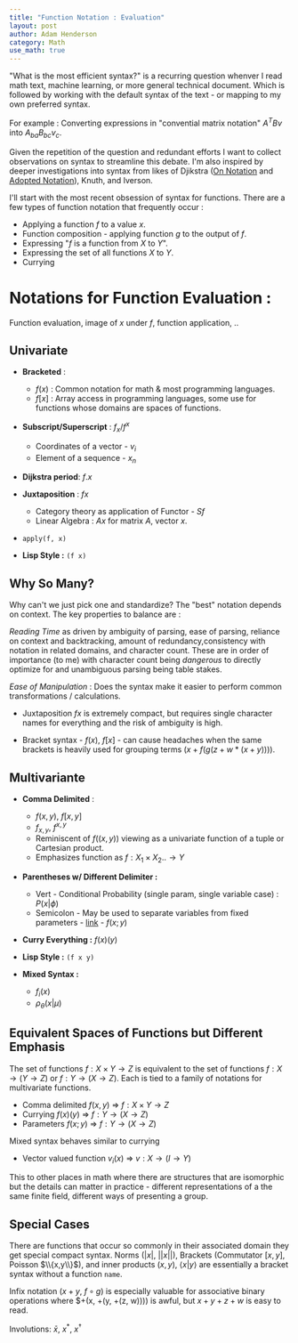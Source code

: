 ```yaml
---
title: "Function Notation : Evaluation"
layout: post
author: Adam Henderson
category: Math
use_math: true
---
```


"What is the most efficient syntax?" is a recurring question whenver I read math text, machine learning, or more general technical document. Which is followed
by working with the default syntax of the text - or mapping to my own preferred
syntax.

For example : Converting expressions in "convential matrix notation" $A^TBv$ into $A_{ba} B_{bc} v_c$.

Given the repetition of the question and redundant efforts I want to collect observations on syntax to streamline this debate. I'm also inspired by deeper investigations into syntax from likes of Djikstra ([On Notation](https://www.cs.utexas.edu/users/EWD/ewd09xx/EWD950a.PDF) and [Adopted Notation](https://www.cs.utexas.edu/users/EWD/ewd13xx/EWD1300.PDF)), Knuth, and Iverson.

I'll start with the most recent obsession of syntax for functions. There are a few types of function notation that frequently occur : 

* Applying a function $f$ to a value $x$.
* Function composition - applying function $g$ to the output of $f$.
* Expressing "$f$ is a function from $X$ to $Y$".
* Expressing the set of all functions $X$ to $Y$.
* Currying 

# **Notations for Function Evaluation :**

Function evaluation, image of $x$ under $f$, function application, ..

## Univariate

- **Bracketed** : 
    - $f(x)$ : Common notation for math & most programming languages.
    - $f[x]$ : Array access in programming languages, some use for functions whose domains are spaces of functions.

- **Subscript/Superscript** : $f_x$/$f^{x}$
    - Coordinates of a vector -  $v_i$
    - Element of a sequence - $x_n$

- **Dijkstra period**: $f.x$

- **Juxtaposition** : $fx$
    - Category theory as application of Functor - $Sf$
    - Linear Algebra : $Ax$ for matrix $A$, vector $x$.

- `apply(f, x)`
- **Lisp Style :** `(f x)`

## Why So Many?

Why can't we just pick one and standardize? The "best" notation depends on context. The key properties to balance are :

*Reading Time* as driven by ambiguity of parsing, ease of parsing, reliance on context and backtracking, amount of redundancy,consistency with notation in
related domains, and character count. These are in order of importance (to me)
with character count being *dangerous* to directly optimize for and unambiguous parsing being table stakes.

*Ease of Manipulation* : Does the syntax make it easier to perform common
transformations / calculations.

 * Juxtaposition $fx$ is extremely compact, but requires single character names for everything and the risk of ambiguity is high.

 * Bracket syntax - $f(x)$, $f[x]$ - can cause headaches when the same brackets is heavily used for grouping terms $(x + f(g(z + w*(x+y))))$.

## Multivariante

- **Comma Delimited** : 
	- $f(x,y)$, $f[x,y]$
	- $f_{x,y}$, $f^{x,y}$
	- Reminiscent of $f((x,y))$ viewing as a univariate function of a tuple or Cartesian product.
	- Emphasizes function as $f : X_1 \times X_2 .. \to Y$

- **Parentheses w/ Different Delimiter :**
    - Vert - Conditional Probability (single param, single variable case) : $P(x|\phi)$
    - Semicolon - May be used to separate variables from fixed parameters - [link](https://en.wikipedia.org/wiki/Semicolon#:~:text=Mathematics,-In%20the%20argument&text=%2C%20a%20semicolon%20may%20be%20used,coordinate%20associated%20with%20that%20index.) - $f(x;y)$
      
- **Curry Everything :** $f(x)(y)$  
- **Lisp Style :** `(f x y)`
- **Mixed Syntax :**
	- $f_i(x)$
	- $\rho_{\theta}(x \vert \mu)$

## Equivalent Spaces of Functions but Different Emphasis

The set of functions $f: X \times Y \to Z$ is equivalent to the set of
functions $f: X \to (Y \to Z)$ or $f: Y \to (X \to Z)$. Each is tied
to a family of notations for multivariate functions.

 * Comma delimited $f(x,y)$ => $f: X \times Y \to Z$
 * Currying $f(x)(y)$ => $f: Y \to (X \to Z)$
 * Parameters $f(x ; y)$ => $f: Y \to (X \to Z)$

 Mixed syntax behaves similar to currying

 * Vector valued function $v_i(x)$ => $v : X \to (I \to Y)$

This to other places in math where there are structures that are isomorphic but the details can matter in practice - different representations of a the same finite field, different ways of presenting a group.

## Special Cases

There are functions that occur so commonly in their associated domain they get
special compact syntax. Norms ($\vert x\vert$, $\vert \vert x \vert \vert$), Brackets (Commutator $[x,y]$, Poisson $\\{x,y\\}$), and inner products $(x, y)$, $\langle x \vert y \rangle$ are essentially a bracket syntax without a function `name`.

Infix notation ($x+y$, $f \circ g$) is especially valuable for associative binary operations where $+(x, +(y, +(z, w)))) is awful, but $x + y + z + w$ 
is easy to read.

Involutions: $\bar{x}$, $x^*$, $x^{\dagger}$

